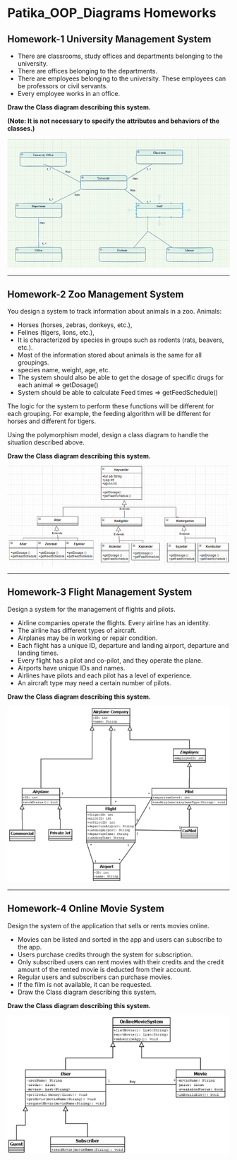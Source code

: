 # Patika_OOP_Diagrams Homeworks


## Homework-1 University Management System

- There are classrooms, study offices and departments belonging to the university.
- There are offices belonging to the departments.
- There are employees belonging to the university. These employees can be professors or civil servants.
- Every employee works in an office.

**Draw the Class diagram describing this system.**

**(Note: It is not necessary to specify the attributes and behaviors of the classes.)**

![uml-diagram](https://github.com/Berbet16/Patika_OOP_Diagrams/blob/main/UniversityManagementSystem.png)



---
## Homework-2 Zoo Management System
You design a system to track information about animals in a zoo.
Animals:
- Horses (horses, zebras, donkeys, etc.),
- Felines (tigers, lions, etc.),
- It is characterized by species in groups such as rodents (rats, beavers, etc.).
- Most of the information stored about animals is the same for all groupings.
- species name, weight, age, etc.
- The system should also be able to get the dosage of specific drugs for each animal => getDosage()
- System should be able to calculate Feed times => getFeedSchedule()

The logic for the system to perform these functions will be different for each grouping. For example, the feeding algorithm will be different for horses and different for tigers.

Using the polymorphism model, design a class diagram to handle the situation described above.

**Draw the Class diagram describing this system.**

![uml-diagram](https://github.com/Berbet16/Patika_OOP_Diagrams/blob/main/ZooManagementSystem.png)

---


## Homework-3 Flight Management System
Design a system for the management of flights and pilots.

- Airline companies operate the flights. Every airline has an identity.
- The airline has different types of aircraft.
- Airplanes may be in working or repair condition.
- Each flight has a unique ID, departure and landing airport, departure and landing times.
- Every flight has a pilot and co-pilot, and they operate the plane.
- Airports have unique IDs and names.
- Airlines have pilots and each pilot has a level of experience.
- An aircraft type may need a certain number of pilots.

**Draw the Class diagram describing this system.**

![uml-diagram](https://github.com/Berbet16/Patika_OOP_Diagrams/blob/main/FlightManagementSystem.png)

---

## Homework-4 Online Movie System
Design the system of the application that sells or rents movies online.

- Movies can be listed and sorted in the app and users can subscribe to the app.
- Users purchase credits through the system for subscription.
- Only subscribed users can rent movies with their credits and the credit amount of the rented movie is deducted from their account.
- Regular users and subscribers can purchase movies.
- If the film is not available, it can be requested.
- Draw the Class diagram describing this system.

**Draw the Class diagram describing this system.**

![uml-diagram](https://github.com/Berbet16/Patika_OOP_Diagrams/blob/main/OnlineMovieSystem.png)
